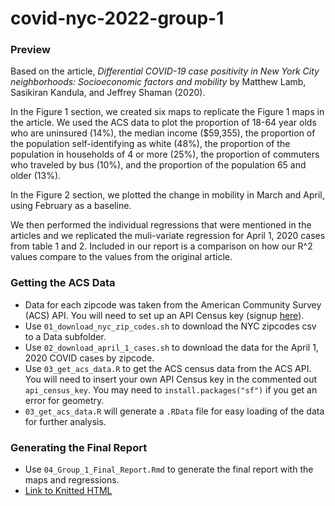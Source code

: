 # covid-nyc-2022-group-1

### Preview

Based on the article, _Differential COVID-19 case positivity in New York City 
neighborhoods: Socioeconomic factors and mobility_ by Matthew Lamb, Sasikiran Kandula, and Jeffrey Shaman (2020). 

In the Figure 1 section, we created six maps to replicate the Figure 1 maps in the article. We used the ACS data to plot the proportion of 18-64 year olds who are uninsured (14%), the median income ($59,355), the proportion of the population self-identifying as white (48%), the proportion of the population in households of 4 or more (25%), the proportion of commuters who traveled by bus (10%), and the proportion of the population 65 and older (13%). 

In the Figure 2 section, we plotted the change in mobility in March and April, using February as a baseline. 

We then performed the individual regressions that were mentioned in the articles and we replicated the muli-variate regression for April 1, 2020 cases from table 1 and 2. Included in our report is a comparison on how our R^2 values compare to the values from the original article. 

### Getting the ACS Data

- Data for each zipcode was taken from the American Community Survey (ACS) API. You will need to set up an API Census key (signup [here](https://api.census.gov/data/key_signup.html)). 
- Use `01_download_nyc_zip_codes.sh` to download the NYC zipcodes csv to a Data subfolder. 
- Use `02_download_april_1_cases.sh` to download the data for the April 1, 2020 COVID cases by zipcode. 
- Use `03_get_acs_data.R` to get the ACS census data from the ACS API. You will need to insert your own API Census key in the commented out `api_census_key`. You may need to `install.packages("sf")` if you get an error for geometry. 
- `03_get_acs_data.R` will generate a `.RData` file for easy loading of the data for further analysis. 

### Generating the Final Report

- Use `04_Group_1_Final_Report.Rmd` to generate the final report with the maps and regressions. 
- [Link to Knitted HTML](http://htmlpreview.github.io/?https://github.com/msr-ds3/covid-nyc-2022-group-1/blob/main/Group_1_Final_Report.html)

